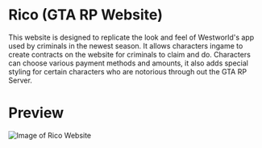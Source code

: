 # Rico (GTA RP Website)

This website is designed to replicate the look and feel of Westworld's app used by criminals in the newest season. It allows
characters ingame to create contracts on the website for criminals to claim and do. Characters can choose various payment methods and amounts,
it also adds special styling for certain characters who are notorious through out the GTA RP Server.

# Preview
![Image of Rico Website](http://grb.thedevtron.com/brave_2yPkcYKfJY.png)
